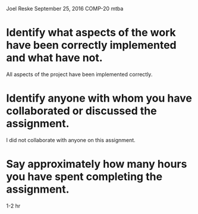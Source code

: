 Joel Reske
September 25, 2016
COMP-20
mtba

# Identify what aspects of the work have been correctly implemented and what have not.
All aspects of the project have been implemented correctly. 

# Identify anyone with whom you have collaborated or discussed the assignment.
I did not collaborate with anyone on this assignment. 

# Say approximately how many hours you have spent completing the assignment.
1-2 hr